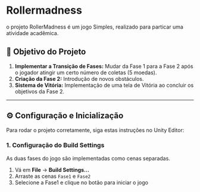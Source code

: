 # Rollermadness

o projeto RollerMadness é um jogo Simples, realizado para particar uma atividade acadêmica. 

## 🎯 Objetivo do Projeto

1.  **Implementar a Transição de Fases:** Mudar da Fase 1 para a Fase 2 após o jogador atingir um certo número de coletas (5 moedas).
2.  **Criação da Fase 2:** Introdução de novos obstáculos.
3.  **Sistema de Vitória:** Implementação de uma tela de Vitória ao concluir os objetivos da Fase 2.

---

## ⚙️ Configuração e Inicialização

Para rodar o projeto corretamente, siga estas instruções no Unity Editor:

### 1. Configuração do Build Settings

As duas fases do jogo são implementadas como cenas separadas.

1.  Vá em **File** -> **Build Settings...**
2.  Arraste as cenas `Fase1` e `Fase2`
3.  Selecione a Fase1 e clique no botão para iniciar o jogo


